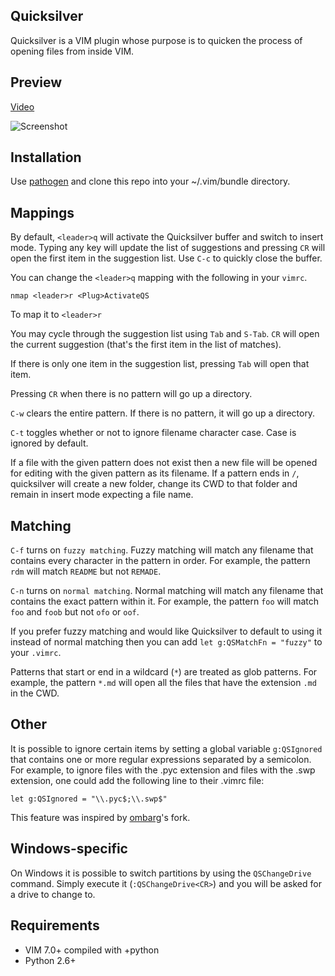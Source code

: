 Quicksilver
-----------

Quicksilver is a VIM plugin whose purpose is to quicken the process of
opening files from inside VIM.

Preview
-------

[Video](http://www.youtube.com/watch?v=RDsey4YqpHs)

![Screenshot](http://farm4.static.flickr.com/3383/5804126014_072806d823_z.jpg)

Installation
------------

Use [pathogen][1] and clone this repo into your ~/.vim/bundle directory.

Mappings
--------

By default, `<leader>q` will activate the Quicksilver buffer and switch to
insert mode. Typing any key will update the list of suggestions and pressing
`CR` will open the first item in the suggestion list. Use `C-c` to quickly
close the buffer.

You can change the `<leader>q` mapping with the following in your `vimrc`.

    nmap <leader>r <Plug>ActivateQS

To map it to `<leader>r`

You may cycle through the suggestion list using `Tab` and `S-Tab`. `CR` will
open the current suggestion (that's the first item in the list of matches).

If there is only one item in the suggestion list, pressing `Tab` will open
that item.

Pressing `CR` when there is no pattern will go up a directory.

`C-w` clears the entire pattern. If there is no pattern, it will go up a
directory.

`C-t` toggles whether or not to ignore filename character case. Case is
ignored by default.

If a file with the given pattern does not exist then a new file will be
opened for editing with the given pattern as its filename. If a pattern
ends in `/`, quicksilver will create a new folder, change its CWD to
that folder and remain in insert mode expecting a file name.

Matching
--------

`C-f` turns on `fuzzy matching`. Fuzzy matching will match any filename
that contains every character in the pattern in order. For example, the
pattern `rdm` will match `README` but not `REMADE`.

`C-n` turns on `normal matching`. Normal matching will match any
filename that contains the exact pattern within it. For example, the
pattern `foo` will match `foo` and `foob` but not `ofo` or `oof`.

If you prefer fuzzy matching and would like Quicksilver to default to using it
instead of normal matching then you can add `let g:QSMatchFn = "fuzzy"`
to your `.vimrc`.

Patterns that start or end in a wildcard (`*`) are treated as glob
patterns. For example, the pattern `*.md` will open all the files that
have the extension `.md` in the CWD.

Other
-----

It is possible to ignore certain items by setting a global variable
`g:QSIgnored` that contains one or more regular expressions separated by a
semicolon. For example, to ignore files with the .pyc extension and files with
the .swp extension, one could add the following line to their .vimrc file:
    
    let g:QSIgnored = "\\.pyc$;\\.swp$"

This feature was inspired by [ombarg][2]'s fork.

Windows-specific
----------------

On Windows it is possible to switch partitions by using the `QSChangeDrive`
command. Simply execute it (`:QSChangeDrive<CR>`) and you will be asked for a
drive to change to.

Requirements
------------

* VIM 7.0+ compiled with +python
* Python 2.6+

[1]: http://github.com/tpope/vim-pathogen
[2]: https://github.com/obmarg
